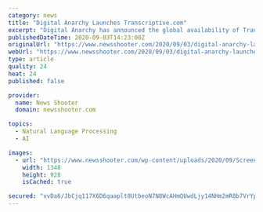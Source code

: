 ```yaml
---
category: news
title: "Digital Anarchy Launches Transcriptive.com"
excerpt: "Digital Anarchy has announced the global availability of Transcriptive.com, the company's web-based, AI Natural Speech Processing Transcription Service."
publishedDateTime: 2020-09-03T14:23:00Z
originalUrl: "https://www.newsshooter.com/2020/09/03/digital-anarchy-launches-transcriptive-com/"
webUrl: "https://www.newsshooter.com/2020/09/03/digital-anarchy-launches-transcriptive-com/"
type: article
quality: 24
heat: 24
published: false

provider:
  name: News Shooter
  domain: newsshooter.com

topics:
  - Natural Language Processing
  - AI

images:
  - url: "https://www.newsshooter.com/wp-content/uploads/2020/09/Screen-Shot-2020-09-03-at-23.19.34.png"
    width: 1348
    height: 928
    isCached: true

secured: "vvDa6/JbCjq117X6D6qaaplt8UtbeoN7N8WcAHmQUwdLjy14NHm2mR8b7VrYpIgqmAZ63KrPuBRDb+XLiyRNtiCkyboa74ecbGhCjYYYdLbx/aGvEwKuCz7qkSPqZHtkDl3O+yl/A4tAoa460yjIwJwMPpAG4JeiN+wCtgvk9mVhQr0NEDXk856exwxMPMtdZKdBuMKyyBgqkZeqnJ5rbgGqw9hh8FCgj6imtv8LgF8uf2H7iL5GG3+f5IzlDKy4UaxLlhy5F5CmS1BEyg6SKUdqCFTVZFsHjroFHRDbE4LKPoja7WBDEuof3vhbgbBgrX/gFgBhV/1iCN14OuFzmGxcGl5gfSxHKtWW8l/xM+4=;VYIqAggTMINoDosBWfbv6g=="
---
```


